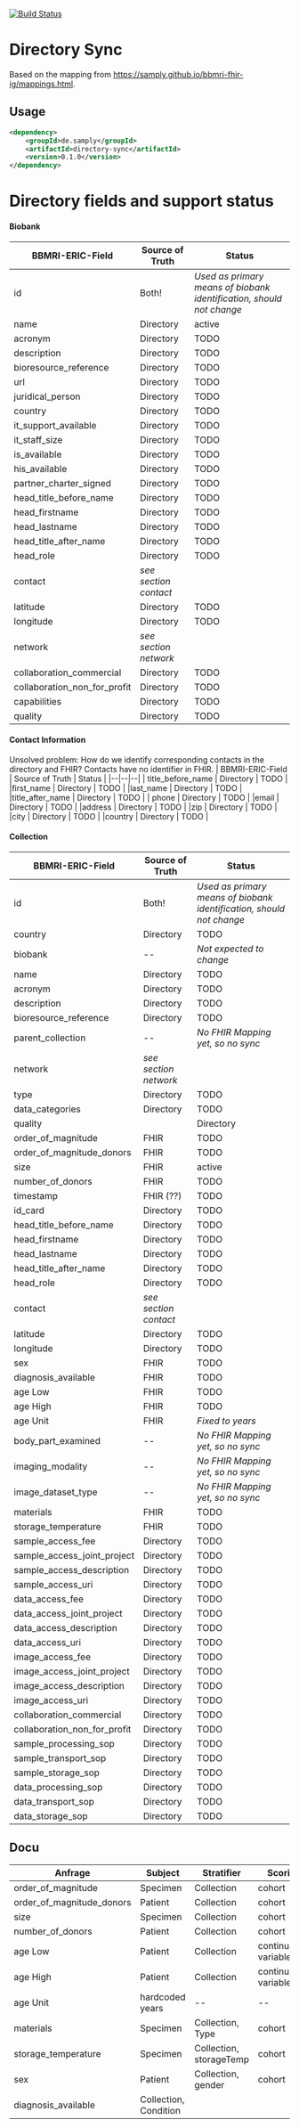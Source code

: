[![Build Status](https://travis-ci.com/samply/directory-sync.svg?branch=master)](https://travis-ci.com/samply/directory-sync)

# Directory Sync

Based on the mapping from https://samply.github.io/bbmri-fhir-ig/mappings.html.

## Usage

```xml
<dependency>
    <groupId>de.samply</groupId>
    <artifactId>directory-sync</artifactId>
    <version>0.1.0</version>
</dependency>
```

# Directory fields and support status

#### Biobank

| BBMRI-ERIC-Field | Source of Truth | Status |
|--|--|--|
|id | Both! |*Used as primary means of biobank identification, should not change* |
|name | Directory | active |
|acronym | Directory | TODO |
|description | Directory | TODO |
|bioresource_reference | Directory | TODO |
|url | Directory | TODO |
|juridical_person | Directory | TODO |
|country | Directory | TODO |
|it_support_available | Directory | TODO |
|it_staff_size | Directory | TODO |
|is_available | Directory | TODO |
|his_available | Directory | TODO |
|partner_charter_signed | Directory | TODO |
|head_title_before_name | Directory | TODO |
|head_firstname | Directory | TODO |
|head_lastname | Directory | TODO |
|head_title_after_name | Directory | TODO |
|head_role | Directory | TODO |
|contact | *see section contact* |
|latitude | Directory | TODO |
|longitude | Directory | TODO |
|network | *see section network* |
|collaboration_commercial | Directory | TODO |
|collaboration_non_for_profit | Directory | TODO |
|capabilities | Directory | TODO |
|quality | Directory | TODO |

#### Contact Information
Unsolved problem: How do we identify corresponding contacts in the directory and FHIR? Contacts have no identifier in FHIR.
| BBMRI-ERIC-Field | Source of Truth | Status |
|--|--|--|
| title_before_name | Directory | TODO |
|first_name | Directory | TODO |
|last_name | Directory | TODO |
|title_after_name | Directory | TODO |
| phone | Directory | TODO |
|email | Directory | TODO |
|address | Directory | TODO |
|zip | Directory | TODO |
|city | Directory | TODO |
|country | Directory | TODO |

#### Collection

| BBMRI-ERIC-Field | Source of Truth | Status |
|--|--|--|
|id | Both! |*Used as primary means of biobank identification, should not change* |
|country | Directory | TODO |
|biobank | -- | *Not expected to change* |
|name | Directory | TODO |
|acronym | Directory | TODO |
|description | Directory | TODO |
|bioresource_reference | Directory | TODO |
|parent_collection | -- | *No FHIR Mapping yet, so no sync* |
|network | *see section network* |
|type |  Directory | TODO |
|data_categories |  Directory | TODO |
|quality | | Directory | TODO |
|order_of_magnitude | FHIR | TODO |
|order_of_magnitude_donors | FHIR | TODO |
|size | FHIR | active |
|number_of_donors | FHIR | TODO |
|timestamp | FHIR (??) | TODO |
|id_card | Directory | TODO |
|head_title_before_name | Directory | TODO |
|head_firstname | Directory | TODO |
|head_lastname | Directory | TODO |
|head_title_after_name | Directory | TODO |
|head_role | Directory | TODO |
|contact | *see section contact* |
|latitude | Directory | TODO |
|longitude | Directory | TODO |
|sex | FHIR | TODO |
|diagnosis_available | FHIR | TODO |
|age Low| FHIR | TODO |
|age High| FHIR | TODO |
|age Unit| FHIR | *Fixed to years* |
|body_part_examined| -- | *No FHIR Mapping yet, so no sync* |
|imaging_modality| -- | *No FHIR Mapping yet, so no sync* |
|image_dataset_type| -- | *No FHIR Mapping yet, so no sync* |
|materials| FHIR | TODO |
|storage_temperature | FHIR | TODO |
|sample_access_fee | Directory | TODO |
|sample_access_joint_project | Directory | TODO |
|sample_access_description | Directory | TODO |
|sample_access_uri | Directory | TODO |
|data_access_fee | Directory | TODO |
|data_access_joint_project | Directory | TODO |
|data_access_description | Directory | TODO |
|data_access_uri | Directory | TODO |
|image_access_fee | Directory | TODO |
|image_access_joint_project | Directory | TODO |
|image_access_description | Directory | TODO |
|image_access_uri | Directory | TODO |
|collaboration_commercial | Directory | TODO |
|collaboration_non_for_profit | Directory | TODO |
|sample_processing_sop | Directory | TODO |
|sample_transport_sop | Directory | TODO |
|sample_storage_sop | Directory | TODO |
|data_processing_sop | Directory | TODO |
|data_transport_sop | Directory | TODO |
|data_storage_sop | Directory | TODO |

## Docu

| Anfrage | Subject | Stratifier | Scoring |
|---------|---------|------------|---------|
| order_of_magnitude | Specimen | Collection | cohort |
| order_of_magnitude_donors | Patient | Collection | cohort |
| size |  Specimen | Collection | cohort |
| number_of_donors | Patient | Collection | cohort |
| age Low| Patient | Collection |  continuous-variable |
| age High| Patient | Collection |  continuous-variable |
| age Unit| hardcoded years | -- | -- |
| materials| Specimen | Collection, Type | cohort |
| storage_temperature | Specimen | Collection, storageTemp | cohort |
| sex| Patient | Collection, gender | cohort |
| diagnosis_available| Collection, Condition |

